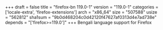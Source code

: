 +++
draft = false
title = "firefox-bn 119.0-1"
version = "119.0-1"
categories = ['locale-extra', 'firefox-extensions']
arch = "x86_64"
size = "507588"
usize = "562812"
sha1sum = "9b0d468204c0d42120f47627af0313d4e7ad738e"
depends = "['firefox>=119.0']"
+++
Bengali language support for Firefox